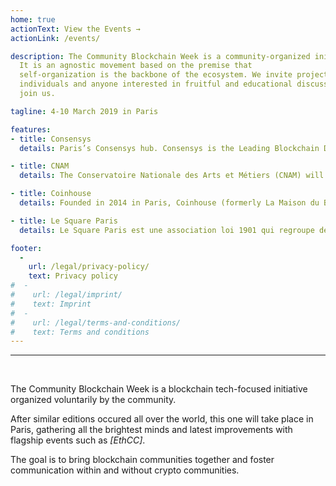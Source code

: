 ```yaml
---
home: true
actionText: View the Events →
actionLink: /events/

description: The Community Blockchain Week is a community-organized initiative.
  It is an agnostic movement based on the premise that
  self-organization is the backbone of the ecosystem. We invite projects,
  individuals and anyone interested in fruitful and educational discussions to
  join us.

tagline: 4-10 March 2019 in Paris

features:
- title: Consensys
  details: Paris’s Consensys hub. Consensys is the Leading Blockchain Development Studio in the World. Present in 6continents, it is counting 1000+ employees and 50+ startups (spokes), the French office is one of its European hub. 

- title: CNAM
  details: The Conservatoire Nationale des Arts et Métiers (CNAM) will host EthCC. At the center of Paris, CNAM features 4 massive amphitheatres, workshop rooms and... a church.

- title: Coinhouse
  details: Founded in 2014 in Paris, Coinhouse (formerly La Maison du Bitcoin) is a pioneer in cryptoassets investments. Both an online platform and a brick-and-mortar location, they are a trusted partner for individuals and institutional investors looking to analyse, acquire, sell, and securely store cryptoassets.

- title: Le Square Paris
  details: Le Square Paris est une association loi 1901 qui regroupe des entreprises et des associations, dans le but d’explorer de nouvelles offres de mobilités et de nouvelles manières de travailler.

footer:
  -
    url: /legal/privacy-policy/
    text: Privacy policy
#  -
#    url: /legal/imprint/
#    text: Imprint
#  -
#    url: /legal/terms-and-conditions/
#    text: Terms and conditions
---
```


<hr /><br />

The Community Blockchain Week is a blockchain tech-focused initiative organized voluntarily by the community.

After similar editions occured all over the world, this one will take place in Paris, gathering all the brightest minds and latest improvements with flagship events such as _[EthCC]_.

The goal is to bring blockchain communities together and foster communication within and without crypto communities.

<br />
